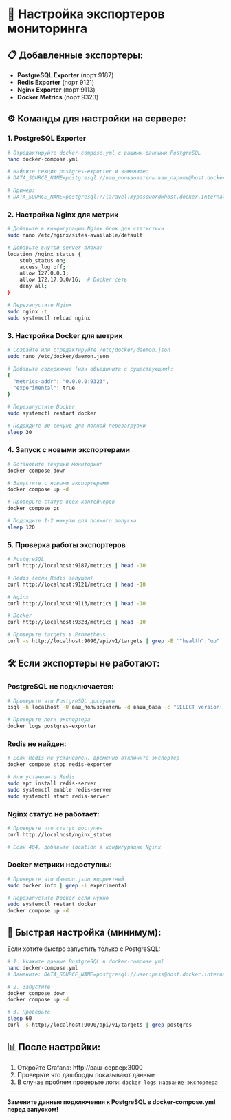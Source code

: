 # 🔧 Настройка экспортеров мониторинга

## 📋 Добавленные экспортеры:
- **PostgreSQL Exporter** (порт 9187)
- **Redis Exporter** (порт 9121) 
- **Nginx Exporter** (порт 9113)
- **Docker Metrics** (порт 9323)

## ⚙️ Команды для настройки на сервере:

### 1. PostgreSQL Exporter
```bash
# Отредактируйте docker-compose.yml с вашими данными PostgreSQL
nano docker-compose.yml

# Найдите секцию postgres-exporter и замените:
# DATA_SOURCE_NAME=postgresql://ваш_пользователь:ваш_пароль@host.docker.internal:5432/ваша_база?sslmode=disable

# Пример:
# DATA_SOURCE_NAME=postgresql://laravel:mypassword@host.docker.internal:5432/laravel_db?sslmode=disable
```

### 2. Настройка Nginx для метрик
```bash
# Добавьте в конфигурацию Nginx блок для статистики
sudo nano /etc/nginx/sites-available/default

# Добавьте внутри server блока:
location /nginx_status {
    stub_status on;
    access_log off;
    allow 127.0.0.1;
    allow 172.17.0.0/16;  # Docker сеть
    deny all;
}

# Перезапустите Nginx
sudo nginx -t
sudo systemctl reload nginx
```

### 3. Настройка Docker для метрик
```bash
# Создайте или отредактируйте /etc/docker/daemon.json
sudo nano /etc/docker/daemon.json

# Добавьте содержимое (или объедините с существующим):
{
  "metrics-addr": "0.0.0.0:9323",
  "experimental": true
}

# Перезапустите Docker
sudo systemctl restart docker

# Подождите 30 секунд для полной перезагрузки
sleep 30
```

### 4. Запуск с новыми экспортерами
```bash
# Остановите текущий мониторинг
docker compose down

# Запустите с новыми экспортерами
docker compose up -d

# Проверьте статус всех контейнеров
docker compose ps

# Подождите 1-2 минуты для полного запуска
sleep 120
```

### 5. Проверка работы экспортеров
```bash
# PostgreSQL
curl http://localhost:9187/metrics | head -10

# Redis (если Redis запущен)
curl http://localhost:9121/metrics | head -10

# Nginx
curl http://localhost:9113/metrics | head -10

# Docker
curl http://localhost:9323/metrics | head -10

# Проверьте targets в Prometheus
curl -s http://localhost:9090/api/v1/targets | grep -E '"health":"up"'
```

## 🛠️ Если экспортеры не работают:

### PostgreSQL не подключается:
```bash
# Проверьте что PostgreSQL доступен
psql -h localhost -U ваш_пользователь -d ваша_база -c "SELECT version();"

# Проверьте логи экспортера
docker logs postgres-exporter
```

### Redis не найден:
```bash
# Если Redis не установлен, временно отключите экспортер
docker compose stop redis-exporter

# Или установите Redis
sudo apt install redis-server
sudo systemctl enable redis-server
sudo systemctl start redis-server
```

### Nginx статус не работает:
```bash
# Проверьте что статус доступен
curl http://localhost/nginx_status

# Если 404, добавьте location в конфигурацию Nginx
```

### Docker метрики недоступны:
```bash
# Проверьте что daemon.json корректный
sudo docker info | grep -i experimental

# Перезапустите Docker если нужно
sudo systemctl restart docker
docker compose up -d
```

## 🎯 Быстрая настройка (минимум):

Если хотите быстро запустить только с PostgreSQL:

```bash
# 1. Укажите данные PostgreSQL в docker-compose.yml
nano docker-compose.yml
# Замените: DATA_SOURCE_NAME=postgresql://user:pass@host.docker.internal:5432/db?sslmode=disable

# 2. Запустите
docker compose down
docker compose up -d

# 3. Проверьте
sleep 60
curl -s http://localhost:9090/api/v1/targets | grep postgres
```

## 📊 После настройки:

1. Откройте Grafana: http://ваш-сервер:3000
2. Проверьте что дашборды показывают данные
3. В случае проблем проверьте логи: `docker logs название-экспортера`

---
**Замените данные подключения к PostgreSQL в docker-compose.yml перед запуском!** 